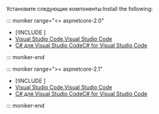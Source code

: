 <span data-ttu-id="e4440-101">Установите следующие компоненты:</span><span class="sxs-lookup"><span data-stu-id="e4440-101">Install the following:</span></span>

::: moniker range="<= aspnetcore-2.0"

* [!INCLUDE [](~/includes/net-core-sdk-download-link.md)]
* [<span data-ttu-id="e4440-102">Visual Studio Code.</span><span class="sxs-lookup"><span data-stu-id="e4440-102">Visual Studio Code</span></span>](https://code.visualstudio.com/download)
* [<span data-ttu-id="e4440-103">C# для Visual Studio Code</span><span class="sxs-lookup"><span data-stu-id="e4440-103">C# for Visual Studio Code</span></span>](https://marketplace.visualstudio.com/items?itemName=ms-vscode.csharp)

::: moniker-end

::: moniker range=">= aspnetcore-2.1"

* [!INCLUDE [](~/includes/2.1-SDK.md)]
* [<span data-ttu-id="e4440-104">Visual Studio Code.</span><span class="sxs-lookup"><span data-stu-id="e4440-104">Visual Studio Code</span></span>](https://code.visualstudio.com/download)
* [<span data-ttu-id="e4440-105">C# для Visual Studio Code</span><span class="sxs-lookup"><span data-stu-id="e4440-105">C# for Visual Studio Code</span></span>](https://marketplace.visualstudio.com/items?itemName=ms-vscode.csharp)

::: moniker-end
